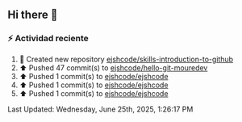 ## Hi there 👋

### :zap: Actividad reciente
<!--RECENT_ACTIVITY:start-->
1. 📔 Created new repository [ejshcode/skills-introduction-to-github](https://github.com/ejshcode/skills-introduction-to-github)<br>
2. ⬆️ Pushed 47 commit(s) to [ejshcode/hello-git-mouredev](https://github.com/ejshcode/hello-git-mouredev)<br>
3. ⬆️ Pushed 1 commit(s) to [ejshcode/ejshcode](https://github.com/ejshcode/ejshcode)<br>
4. ⬆️ Pushed 1 commit(s) to [ejshcode/ejshcode](https://github.com/ejshcode/ejshcode)<br>
5. ⬆️ Pushed 1 commit(s) to [ejshcode/ejshcode](https://github.com/ejshcode/ejshcode)<br>
<!--RECENT_ACTIVITY:end-->
<!--RECENT_ACTIVITY:last_update-->
Last Updated: Wednesday, June 25th, 2025, 1:26:17 PM
<!--RECENT_ACTIVITY:last_update_end-->

<!--
**ejshcode/ejshcode** is a ✨ _special_ ✨ repository because its `README.md` (this file) appears on your GitHub profile.

Here are some ideas to get you started:

- 🔭 I’m currently working on ...
- 🌱 I’m currently learning ...
- 👯 I’m looking to collaborate on ...
- 🤔 I’m looking for help with ...
- 💬 Ask me about ...
- 📫 How to reach me: ...
- 😄 Pronouns: ...
- ⚡ Fun fact: ...
-->
